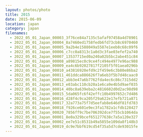 ```yaml
---
layout: photos/photo
title: 2015
date: 2015-06-09
location: japan
category: japan
filenames:
  - 2022_05_01_Japan_00003_3f76ce84a7135c5afaf97458a4d78901
  - 2022_05_01_Japan_00004_8a7460ed1758fedb6fd73cb8c6970460
  - 2022_05_01_Japan_00005_9a2b4e1588049a5587e1eeb8c68c09f6
  - 2022_05_01_Japan_00006_c7cc0a8313c1a0d3c3fae03efef2a740
  - 2022_05_01_Japan_00007_13537715ed0a240a02b5bc2abe451c84
  - 2022_05_01_Japan_00008_a89815ec0c9ce4fc494e4977e96ac988
  - 2022_05_01_Japan_00009_ea4c6b92027817f2105f5f01aea0296b
  - 2022_05_01_Japan_00010_a43816920efd9c2f459e6c3b80e86ba2
  - 2022_05_01_Japan_00011_461ddca886626f7a6eb3f5b7d48caac0
  - 2022_05_01_Japan_00012_abb3e47a6b7762fda4ec6c86c7315dd2
  - 2022_05_01_Japan_00013_e03abc110cb20a1e6ca9e4b5d9aef035
  - 2022_05_01_Japan_00014_40bc8a639eba2c4816602d0d2ac98d98
  - 2022_05_01_Japan_00015_5da065fc6f42effc10b4997652c7d486
  - 2022_05_01_Japan_00016_d28f4c9ca205f29a622e17efb721a871
  - 2022_05_01_Japan_00017_32a773a75f7d5eefab8e646df81fd783
  - 2022_05_01_Japan_00018_f926ce601e9ec3fa1782a1cfdb128427
  - 2022_05_01_Japan_00020_7856ff9c7be706392dce7f55cb1064da
  - 2022_05_01_Japan_00001_8e0a329bcef651277638c7a5a120e327
  - 2022_05_01_Japan_00002_ee7e51c8531b49a5855e109da8f148b3
  - 2022_05_01_Japan_00019_dc9e7bbf619cd54f35a5d7cde93015fe
---
```

